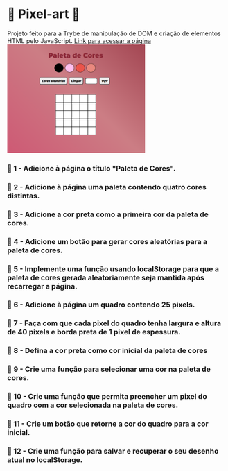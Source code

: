 # :space_invader: Pixel-art :space_invader:

Projeto feito para a Trybe de manipulação de DOM e criação de elementos HTML pelo JavaScript.
[Link para acessar a página](https://alessandraromualdo.github.io/Pixel-art/)
<img height="250" src="pixel-art.png"/>

### :pushpin: 1 - Adicione à página o título "Paleta de Cores".
### :pushpin: 2 - Adicione à página uma paleta contendo quatro cores distintas.
### :pushpin: 3 - Adicione a cor preta como a primeira cor da paleta de cores.
### :pushpin: 4 - Adicione um botão para gerar cores aleatórias para a paleta de cores.
### :pushpin: 5 - Implemente uma função usando localStorage para que a paleta de cores gerada aleatoriamente seja mantida após recarregar a página.
### :pushpin: 6 - Adicione à página um quadro contendo 25 pixels.
### :pushpin: 7 - Faça com que cada pixel do quadro tenha largura e altura de 40 pixels e borda preta de 1 pixel de espessura.
### :pushpin: 8 - Defina a cor preta como cor inicial da paleta de cores
### :pushpin: 9 - Crie uma função para selecionar uma cor na paleta de cores.
### :pushpin: 10 - Crie uma função que permita preencher um pixel do quadro com a cor selecionada na paleta de cores.
### :pushpin: 11 - Crie um botão que retorne a cor do quadro para a cor inicial.
### :pushpin: 12 - Crie uma função para salvar e recuperar o seu desenho atual no localStorage.